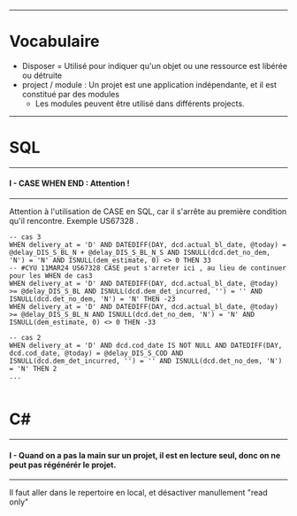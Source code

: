 ***
# Vocabulaire
- Disposer = Utilisé pour indiquer qu'un objet ou une ressource est libérée ou détruite
- project / module : Un projet est une application indépendante, et il est constitué par des modules
    - Les modules peuvent être utilisé dans différents projects.
***
# SQL
***
#### I - CASE WHEN END : Attention !
***
Attention à l'utilisation de CASE en SQL, car il s'arrête au première condition qu'il rencontre.
Exemple US67328 .
````
-- cas 3
WHEN delivery_at = 'D' AND DATEDIFF(DAY, dcd.actual_bl_date, @today) = @delay_DIS_S_BL_N + @delay_DIS_S_BL_N_S AND ISNULL(dcd.det_no_dem, 'N') = 'N' AND ISNULL(dem_estimate, 0) <> 0 THEN 33
-- #CYU 11MAR24 US67328 CASE peut s'arreter ici , au lieu de continuer pour les WHEN de cas3
WHEN delivery_at = 'D' AND DATEDIFF(DAY, dcd.actual_bl_date, @today) >= @delay_DIS_S_BL AND ISNULL(dcd.dem_det_incurred, '') = '' AND ISNULL(dcd.det_no_dem, 'N') = 'N' THEN -23
WHEN delivery_at = 'D' AND DATEDIFF(DAY, dcd.actual_bl_date, @today) >= @delay_DIS_S_BL_N AND ISNULL(dcd.det_no_dem, 'N') = 'N' AND ISNULL(dem_estimate, 0) <> 0 THEN -33

-- cas 2
WHEN delivery_at = 'D' AND dcd.cod_date IS NOT NULL AND DATEDIFF(DAY, dcd.cod_date, @today) = @delay_DIS_S_COD AND ISNULL(dcd.dem_det_incurred, '') = '' AND ISNULL(dcd.det_no_dem, 'N') = 'N' THEN 2
...
			
````

# C#
***
#### I - Quand on a pas la main sur un projet, il est en lecture seul, donc on ne peut pas régénérér le projet.
***
Il faut aller dans le repertoire en local, et désactiver manullement "read only"

